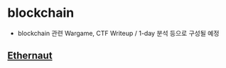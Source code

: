 # blockchain

- blockchain 관련 Wargame, CTF Writeup / 1-day 분석 등으로 구성될 예정

## [Ethernaut](https://github.com/1nteger-c/blockchain/tree/main/ethernaut)
